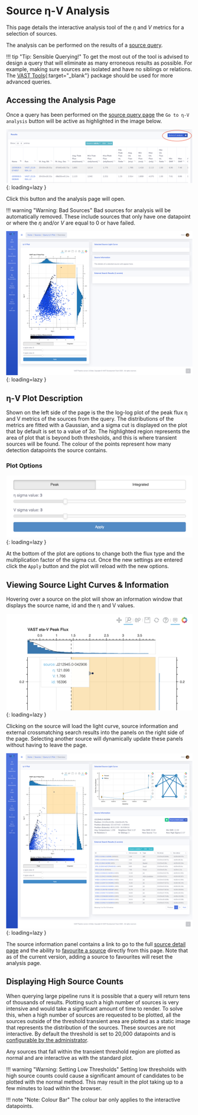 # Source η-V Analysis

This page details the interactive analysis tool of the _η_ and _V_ metrics for a selection of sources.

The analysis can be performed on the results of a [source query](sourcepages.md#source-query).

!!! tip "Tip: Sensible Querying!"
    To get the most out of the tool is advised to design a query that will eliminate as many erroneous results as possible.
    For example, making sure sources are isolated and have no siblings or relations.
    The [VAST Tools](https://vast-survey.org/vast-tools/){:target="_blank"} package should be used for more advanced queries.  

## Accessing the Analysis Page

Once a query has been performed on the [source query page](sourcepages.md#source-query) the `Go to η-V analysis` button will be active as highlighted in the image below.

![!Go to η-V analysis button.](../img/go-to-analysis-button.png){: loading=lazy }

Click this button and the analysis page will open.

!!! warning "Warning: Bad Sources"
    Bad sources for analysis will be automatically removed.
    These include sources that only have one datapoint or where the _η_ and/or _V_ are equal to 0 or have failed.

![!Go to η-V analysis button.](../img/analysis-page-first-load.png){: loading=lazy }

## η-V Plot Description

Shown on the left side of the page is the the log-log plot of the peak flux η and V metrics of the sources from the query.
The distributions of the metrics are fitted with a Gaussian, and a sigma cut is displayed on the plot that by default is set to a value of $3\sigma$.
The highlighted region represents the area of plot that is beyond both thresholds, and this is where transient sources will be found.
The colour of the points represent how many detection datapoints the source contains.

### Plot Options

![!η-V plot options.](../img/analysis-page-plot-options.png){: loading=lazy }

At the bottom of the plot are options to change both the flux type and the multiplication factor of the sigma cut.
Once the new settings are entered click the `Apply` button and the plot will reload with the new options.

## Viewing Source Light Curves & Information

Hovering over a source on the plot will show an information window that displays the source name, id and the η and V values.

![!Hover source information.](../img/analysis-page-hover.png){: loading=lazy }

Clicking on the source will load the light curve, source information and external crossmatching search results into the panels on the right side of the page.
Selecting another source will dynamically update these panels without having to leave the page.

![!Source light curve and information.](../img/analysis-page-source-display.png){: loading=lazy }

The source information panel contains a link to go to the full [source detail page](sourcepages.md#source-detail-page) and the ability to [favourite a source](sourcetagsfavs.md) directly from this page.
Note that as of the current version, adding a source to favourites will reset the analysis page.

## Displaying High Source Counts

When querying large pipeline runs it is possible that a query will return tens of thousands of results.
Plotting such a high number of sources is very intensive and would take a significant amount of time to render.
To solve this, when a high number of sources are requested to be plotted, all the sources outside of the threshold transient area are plotted as a static image that represents the distribution of the sources.
These sources are not interactive. 
By default the threshold is set to 20,000 datapoints and is [configurable by the administrator](../gettingstarted/configuration.md#.env-file).

Any sources that fall within the transient threshold region are plotted as normal and are interactive as with the standard plot.

!!! warning "Warning: Setting Low Thresholds"
    Setting low thresholds with high source counts could cause a significant amount of candidates to be plotted with the normal method.
    This may result in the plot taking up to a few minutes to load within the browser.

!!! note "Note: Colour Bar"
    The colour bar only applies to the interactive datapoints.
